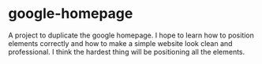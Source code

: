 # google-homepage

A project to duplicate the google homepage. I hope to learn how to position elements correctly and how to make a simple website look clean and professional. I think the hardest thing will be positioning all the elements. 